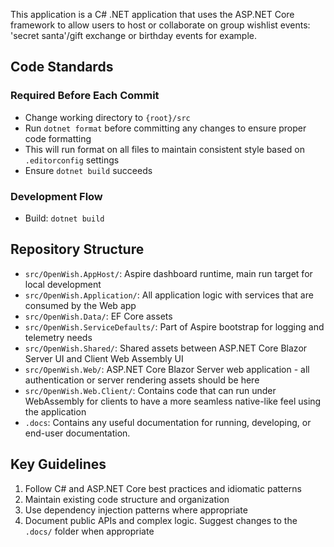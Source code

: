 This application is a C# .NET application that uses the ASP.NET Core framework to allow users to host or collaborate on group wishlist events: 'secret santa'/gift exchange or birthday events for example.

## Code Standards

### Required Before Each Commit
- Change working directory to `{root}/src`
- Run `dotnet format` before committing any changes to ensure proper code formatting
- This will run format on all files to maintain consistent style based on `.editorconfig` settings
- Ensure `dotnet build` succeeds

### Development Flow
- Build: `dotnet build`

## Repository Structure 
- `src/OpenWish.AppHost/`: Aspire dashboard runtime, main run target for local development
- `src/OpenWish.Application/`: All application logic with services that are consumed by the Web app
- `src/OpenWish.Data/`: EF Core assets
- `src/OpenWish.ServiceDefaults/`: Part of Aspire bootstrap for logging and telemetry needs
- `src/OpenWish.Shared/`: Shared assets between ASP.NET Core Blazor Server UI and Client Web Assembly UI
- `src/OpenWish.Web/`: ASP.NET Core Blazor Server web application - all authentication or server rendering assets should be here
- `src/OpenWish.Web.Client/`: Contains code that can run under WebAssembly for clients to have a more seamless native-like feel using the application
- `.docs`: Contains any useful documentation for running, developing, or end-user documentation.

## Key Guidelines
1. Follow C# and ASP.NET Core best practices and idiomatic patterns
2. Maintain existing code structure and organization
3. Use dependency injection patterns where appropriate
5. Document public APIs and complex logic. Suggest changes to the `.docs/` folder when appropriate